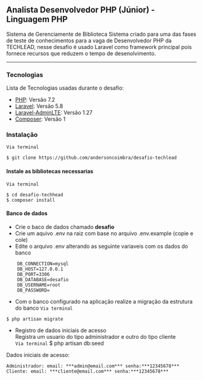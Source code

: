 ##  Analista Desenvolvedor PHP (Júnior) - Linguagem PHP
Sistema de Gerenciamente de Biblioteca
Sistema criado para  uma das fases de teste de conhecimentos para a vaga de Desenvolvedor PHP da TECHLEAD, nesse desafio é usado Laravel como framework principal pois fornece recursos que reduzem o tempo de desenolvimento.
***

### Tecnologias
Lista de Tecnologias usadas durante o desafio:
* [PHP](https://php.com/): Versão 7.2
* [Laravel](https://laravel.com/): Versão 5.8
* [Laravel-AdminLTE](https://adminlte.io/): Versão 1.27
* [Composer](composer.io): Versão 1

### Instalação 
```Via terminal```
```
$ git clone https://github.com/andersoncoimbra/desafio-techlead
```

#### Instale as bibliotecas necessarias 
```Via terminal```
```
$ cd desafio-techhead
$ composer install 
```

#### Banco de dados 

* Crie o baco de dados chamado **desafio**
* Crie um aquivo .env na raiz com base no arquivo .env.example (copie e cole)
* Edite o arquivo .env alterando as seguinte variaveis com os dados do banco

````TXT
    DB_CONNECTION=mysql
    DB_HOST=127.0.0.1
    DB_PORT=3306
    DB_DATABASE=desafio
    DB_USERNAME=root
    DB_PASSWORD=
````
* Com o banco configurado na aplicação realize a migração da estrutura do banco 
```Via terminal```
```
$ php artisan migrate
```
* Registro de dados iniciais de acesso<br>
Registra um usuario do tipo administrador e outro do tipo cliente<br> 
```Via terminal```
$ php artisan db:seed
            
Dados iniciais de acesso: 

    Administrador: email: ***admin@email.com*** senha:***12345678***
    Cliente: email: ***cliente@email.com*** senha:***12345678***



